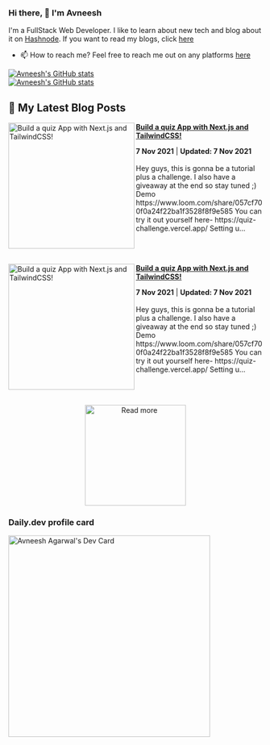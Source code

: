 ### Hi there, 👋  I'm Avneesh
I'm a FullStack Web Developer.
I like to learn about new tech and blog about it on [Hashnode](https://hashnode.com/). If you want to read my blogs, click [here](https://avneesh0612.hashnode.dev/)

* 📫 How to reach me?
Feel free to reach me out on any platforms [here](https://avneesh-links.vercel.app)

[![Avneesh's GitHub stats](https://github-readme-stats.vercel.app/api?username=avneesh0612&count_private=true&theme=dracula)](https://github.com/avneesh0612)<br />
[![Avneesh's GitHub stats](https://github-readme-stats.vercel.app/api/top-langs/?username=avneesh0612&theme=dracula&layout=compact)](https://github.com/avneesh0612)


## 📰 My Latest Blog Posts
<!-- HASHNODE_BLOG:START -->
<p align="left">
<a href="https://blog.avneesh.tech//build-a-quiz-app-with-nextjs-and-tailwindcss" title="Build a quiz App with Next.js and TailwindCSS!"><img src="https://cdn.hashnode.com/res/hashnode/image/upload/v1636266997125/C_QN44uJc.png" alt="Build a quiz App with Next.js and TailwindCSS!" width="250px" align="left" /></a>
<a href="https://blog.avneesh.tech//build-a-quiz-app-with-nextjs-and-tailwindcss" title="Build a quiz App with Next.js and TailwindCSS!"><strong>Build a quiz App with Next.js and TailwindCSS!</strong></a>
<div><strong>7 Nov 2021</strong> | <strong>Updated: 7 Nov 2021</strong></div>
<br/> Hey guys, this is gonna be a tutorial plus a challenge. I also have a giveaway at the end so stay tuned ;)
Demo
https://www.loom.com/share/057cf700f0a24f22ba1f3528f8f9e585
You can try it out yourself here- https://quiz-challenge.vercel.app/
Setting u... </p> <br/> <br/>
<p align="left">
<a href="https://blog.avneesh.tech//build-a-quiz-app-with-nextjs-and-tailwindcss" title="Build a quiz App with Next.js and TailwindCSS!"><img src="https://cdn.hashnode.com/res/hashnode/image/upload/v1636266997125/C_QN44uJc.png" alt="Build a quiz App with Next.js and TailwindCSS!" width="250px" align="left" /></a>
<a href="https://blog.avneesh.tech//build-a-quiz-app-with-nextjs-and-tailwindcss" title="Build a quiz App with Next.js and TailwindCSS!"><strong>Build a quiz App with Next.js and TailwindCSS!</strong></a>
<div><strong>7 Nov 2021</strong> | <strong>Updated: 7 Nov 2021</strong></div>
<br/> Hey guys, this is gonna be a tutorial plus a challenge. I also have a giveaway at the end so stay tuned ;)
Demo
https://www.loom.com/share/057cf700f0a24f22ba1f3528f8f9e585
You can try it out yourself here- https://quiz-challenge.vercel.app/
Setting u... </p> <br/> <br/>
<!-- HASHNODE_BLOG:END -->

<p align="center">  
<a href="https://blog.avneesh.tech/"><img src="https://res.cloudinary.com/dssvrf9oz/image/upload/v1634874546/Frame_1_uvzdpw.png" alt="Read more" width="200"/></a>
</p>

### Daily.dev profile card
<a href="https://app.daily.dev/avneesh0612"><img src="https://api.daily.dev/devcards/ce4ce03d4f074a4d8143c215bf1e126d.png?r=4vo" width="400" alt="Avneesh Agarwal's Dev Card"/></a>
